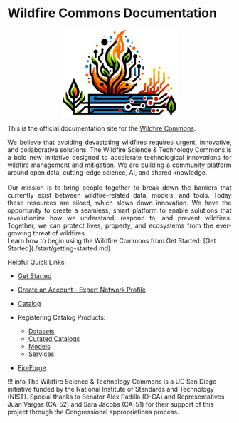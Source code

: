 # Wildfire Commons Documentation

<img 
  src="images/logos/WTClogo-firegraphiconly.png" 
  style="display: block; margin: auto; max-width: 300px; max-height: 200px;" 
  alt="WTC Firegraph Logo">

This is the official documentation site for the [Wildfire Commons](https://www.wildfirecommons.org/).

<div style="text-align: justify;">
We believe that avoiding devastating wildfires requires urgent, innovative, and collaborative solutions. The Wildfire Science & Technology Commons is a bold new initiative designed to accelerate technological innovations for wildfire management and mitigation. We are building a community platform around open data, cutting-edge science, AI, and shared knowledge.
<br>
<br>
Our mission is to bring people together to break down the barriers that currently exist between wildfire-related data, models, and tools. Today these resources are siloed, which slows down innovation. We have the opportunity to create a seamless, smart platform to enable solutions that revolutionize how we understand, respond to, and prevent wildfires. Together, we can protect lives, property, and ecosystems from the ever-growing threat of wildfires.
</div>
Learn how to begin using the Wildfire Commons from Get Started: [Get Started](./start/getting-started.md)

Helpful Quick Links:

- [Get Started](./start/getting-started.md)

- [Create an Account - Expert Network Profile](./start/signin.md)

- [Catalog](./catalog/catalog.md)

- Registering Catalog Products:
    - [Datasets](./add-resources/register-data.md)
    - [Curated Catalogs](./add-resources/curated-catalog/about.md)
    - [Models](./add-resources/register-data.md)
    - [Services](./add-resources/register-data.md)


- [FireForge](https://fireforge.wildfirecommons.org/)

!!! info
    The Wildfire Science & Technology Commons is a UC San Diego initiative funded by the National Institute of Standards and Technology (NIST). Special thanks to Senator Alex Padilla (D-CA) and Representatives Juan Vargas (CA-52) and Sara Jacobs (CA-51) for their support of this project through the Congressional appropriations process.

